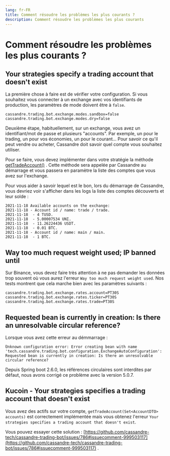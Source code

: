 ```yaml
---
lang: fr-FR
title: Comment résoudre les problèmes les plus courants ?
description: Comment résoudre les problèmes les plus courants
---
```


# Comment résoudre les problèmes les plus courants ?

## Your strategies specify a trading account that doesn't exist

La première chose à faire est de vérifier votre configuration. Si vous souhaitez vous connecter à un exchange avec vos
identifiants de production, les paramètres de mode doivent être à `false`.

```properties
cassandre.trading.bot.exchange.modes.sandbox=false
cassandre.trading.bot.exchange.modes.dry=false
```

Deuxième étape, habituellement, sur un exchange, vous avez un identifiant/mot de passe et plusieurs "accounts". Par
exemple, un pour le trading, un pour vos économies, un pour le courant... Pour savoir ce qu'il peut vendre ou acheter,
Cassandre doit savoir quel compte vous souhaitez utiliser.

Pour se faire, vous devez implémenter dans votre stratégie la
méthode [getTradeAccount()](https://www.javadoc.io/doc/tech.cassandre.trading.bot/cassandre-trading-bot-spring-boot-autoconfigure/latest/tech/cassandre/trading/bot/strategy/CassandreStrategyInterface.html#getTradeAccount%28java.util.Set%29)
. Cette méthode sera appelée par Cassandre au démarrage et vous passera en paramètre la liste des comptes que vous avez
sur l'exchange.

Pour vous aider à savoir lequel est le bon, lors du démarrage de Cassandre, vous devriez voir s'afficher dans les logs
la liste des comptes découverts et leur solde :

```
2021-11-18 Available accounts on the exchange:
2021-11-18 - Account id / name: trade / trade.
2021-11-18  - 4 TUSD.
2021-11-18  - 5.00007534 UNI.
2021-11-18  - 11.26224436 USDT.
2021-11-18  - 0.01 BTC.
2021-11-18 - Account id / name: main / main.
2021-11-18  - 1 BTC.
```

## Way too much request weight used; IP banned until

Sur Binance, vous devez faire très attention à ne pas demander les données trop souvent où vous aurez
l'erreur `Way too much request weight used`. Nos tests montrent que cela marche bien avec les paramètres suivants :

```properties
cassandre.trading.bot.exchange.rates.account=PT30S
cassandre.trading.bot.exchange.rates.ticker=PT30S
cassandre.trading.bot.exchange.rates.trade=PT30S
```

## Requested bean is currently in creation: Is there an unresolvable circular reference?

Lorsque vous avez cette erreur au démmarrage :

```
̀Unknown configuration error: Error creating bean with name 'tech.cassandre.trading.bot.configuration.ExchangeAutoConfiguration': Requested bean is currently in creation: Is there an unresolvable circular reference?
```

Depuis Spring boot 2.6.0, les références circulaires sont interdites par défaut, nous avons corrigé ce problème avec la
version 5.0.7.

## Kucoin - Your strategies specifies a trading account that doesn't exist

Vous avez des actifs sur votre compte, `getTradeAccount(Set<AccountDTO> accounts)` est correctement implémentée mais
vous obtenez l'erreur `Your strategies specifies a trading account that doesn't exist`.

Vous pouvez essayer cette
solution : [https://github.com/cassandre-tech/cassandre-trading-bot/issues/786#issuecomment-999503117](https://github.com/cassandre-tech/cassandre-trading-bot/issues/786#issuecomment-999503117)
.